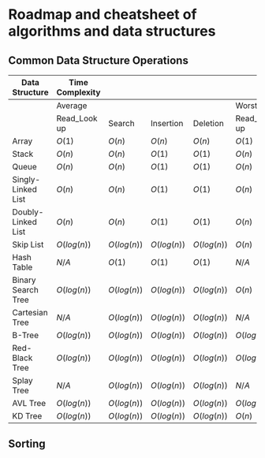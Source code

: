 # Roadmap and cheatsheet of algorithms and data structures

## Common Data Structure Operations

| Data Structure     | Time Complexity |             |             |             |             |             |             |             | Space Complexity |
| ------------------ | --------------- | ----------- | ----------- | ----------- | ----------- | ----------- | ----------- | ----------- | ---------------- |
|                    | Average         |             |             |             | Worst       |             |             |             | Worst            |
|                    | Read_Look up          | Search      | Insertion   | Deletion    | Read_Look up      | Search      | Insertion   | Deletion    |                  |
| Array              | $O(1)$          | $O(n)$      | $O(n)$      | $O(n)$      | $O(1)$      | $O(n)$      | $O(n)$      | $O(n)$      | $O(n)$           |
| Stack              | $O(n)$          | $O(n)$      | $O(1)$      | $O(1)$      | $O(n)$      | $O(n)$      | $O(1)$      | $O(1)$      | $O(n)$           |
| Queue              | $O(n)$          | $O(n)$      | $O(1)$      | $O(1)$      | $O(n)$      | $O(n)$      | $O(1)$      | $O(1)$      | $O(n)$           |
| Singly-Linked List | $O(n)$          | $O(n)$      | $O(1)$      | $O(1)$      | $O(n)$      | $O(n)$      | $O(1)$      | $O(1)$      | $O(n)$           |
| Doubly-Linked List | $O(n)$          | $O(n)$      | $O(1)$      | $O(1)$      | $O(n)$      | $O(n)$      | $O(1)$      | $O(1)$      | $O(n)$           |
| Skip List          | $O(log(n))$     | $O(log(n))$ | $O(log(n))$ | $O(log(n))$ | $O(n)$      | $O(n)$      | $O(n)$      | $O(n)$      | $O(nlog(n))$     |
| Hash Table         | $N/A$           | $O(1)$      | $O(1)$      | $O(1)$      | $N/A$       | $O(n)$      | $O(n)$      | $O(n)$      | $O(n)$           |
| Binary Search Tree | $O(log(n))$     | $O(log(n))$ | $O(log(n))$ | $O(log(n))$ | $O(n)$      | $O(n)$      | $O(n)$      | $O(n)$      | $O(n)$           |
| Cartesian Tree     | $N/A$           | $O(log(n))$ | $O(log(n))$ | $O(log(n))$ | $N/A$       | $O(n)$      | $O(n)$      | $O(n)$      | $O(n)$           |
| B-Tree             | $O(log(n))$     | $O(log(n))$ | $O(log(n))$ | $O(log(n))$ | $O(log(n))$ | $O(log(n))$ | $O(log(n))$ | $O(log(n))$ | $O(n)$           |
| Red-Black Tree     | $O(log(n))$     | $O(log(n))$ | $O(log(n))$ | $O(log(n))$ | $O(log(n))$ | $O(log(n))$ | $O(log(n))$ | $O(log(n))$ | $O(n)$           |
| Splay Tree         | $N/A$           | $O(log(n))$ | $O(log(n))$ | $O(log(n))$ | $N/A$       | $O(log(n))$ | $O(log(n))$ | $O(log(n))$ | $O(n)$           |
| AVL Tree           | $O(log(n))$     | $O(log(n))$ | $O(log(n))$ | $O(log(n))$ | $O(log(n))$ | $O(log(n))$ | $O(log(n))$ | $O(log(n))$ | $O(n)$           |
| KD Tree            | $O(log(n))$     | $O(log(n))$ | $O(log(n))$ | $O(log(n))$ | $O(n)$      | $O(n)$      | $O(n)$      | $O(n)$      | $O(n)$           |

## Sorting

